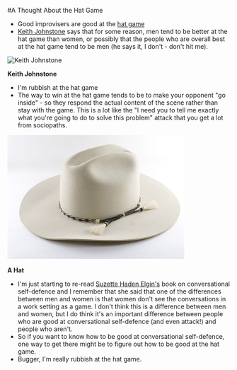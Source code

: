 #A Thought About the Hat Game
* Good improvisers are good at the [hat game](http://www.withoutannette.net/blog/?p=467)
* [Keith Johnstone](http://www.keithjohnstone.com/) says that for some reason, men tend to be better at the hat game than women, or possibly that the people who are overall best at the hat game tend to be men (he says it, I don't - don't hit me).

![Keith Johnstone](http://www.the-spontaneity-shop.com/graphics/kj1.jpg)

**Keith Johnstone**

* I'm rubbish at the hat game
* The way to win at the hat game tends to be to make your opponent "go inside" - so they respond the actual content of the scene rather than stay with the game.  This is a lot like the "I need you to tell me exactly what you're going to do to solve this problem" attack that you get a lot from sociopaths.

![A hat](../assets/hat.jpg)

**A Hat**

* I'm just starting to re-read [Suzette Haden Elgin's](http://en.wikipedia.org/wiki/Suzette_Haden_Elgin) book on conversational self-defence and I remember that she said that one of the differences between men and women is that women don't see the conversations in a work setting as a game.  I don't think this is a difference between men and women, but I do think it's an important difference between people who are good at conversational self-defence (and even attack!) and people who aren't.
* So if you want to know how to be good at conversational self-defence, one way to get there might be to figure out how to be good at the hat game.
* Bugger, I'm really rubbish at the hat game.
